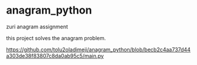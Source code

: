 # anagram_python
zuri anagram assignment

this project solves the anagram problem.

https://github.com/tolu2oladimeji/anagram_python/blob/becb2c4aa737d44a303de38f83807c8da0ab95c5/main.py

